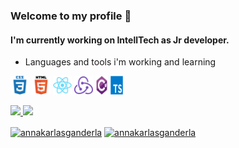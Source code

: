 ### Welcome to my profile 👋

#### I'm currently working on IntellTech as Jr developer.

- Languages and tools i'm working and learning
<p align="left">
<img src="https://raw.githubusercontent.com/devicons/devicon/master/icons/css3/css3-plain-wordmark.svg" alt="css3"  width="30" height="30"/>
<img src="https://raw.githubusercontent.com/devicons/devicon/master/icons/html5/html5-original-wordmark.svg" alt="html5"  width="30" height="30"/>
<img src="https://raw.githubusercontent.com/devicons/devicon/master/icons/react/react-original.svg" alt="react" width="30" height="30"/>
<img src="https://raw.githubusercontent.com/devicons/devicon/master/icons/redux/redux-original.svg" alt="redux" width="30" height="30"/>
<img src="https://raw.githubusercontent.com/devicons/devicon/master/icons/csharp/csharp-original.svg" alt="csharp" width="20" height="30"/>
<img src="https://raw.githubusercontent.com/devicons/devicon/master/icons/typescript/typescript-original.svg" alt="typescript" width="20" height="30"/>

</p>

<div>
  <a href="https://github.com/annakarlasganderla">
  <img height="180em" src="https://github-readme-stats.vercel.app/api?username=annakarlasganderla&show_icons=true&theme=midnight-purple&include_all_commits=true&count_private=true"/>
  <img height="180em" src="https://github-readme-stats.vercel.app/api/top-langs/?username=annakarlasganderla&layout=compact&langs_count=16&theme=midnight-purple"/>
<div>


<p align="left">
<a href="https://linkedin.com/in/annakarlasganderla" target="blank"><img align="center" src="https://cdn.jsdelivr.net/npm/simple-icons@3.0.1/icons/linkedin.svg" alt="annakarlasganderla" height="20" width="20" /></a>
<a href="https://instagram.com/annasganderla" target="blank"><img align="center" src="https://cdn.jsdelivr.net/npm/simple-icons@3.0.1/icons/instagram.svg" alt="annakarlasganderla" height="20" width="20" /></a>
</p>




